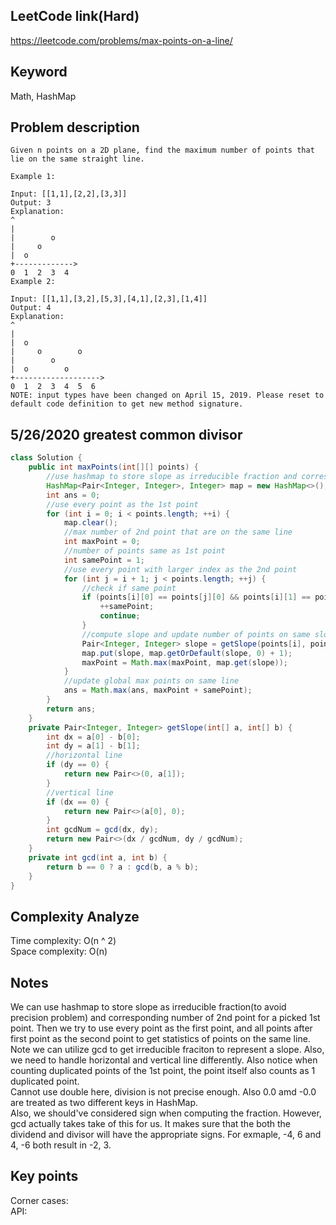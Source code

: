 ## LeetCode link(Hard)
https://leetcode.com/problems/max-points-on-a-line/

## Keyword
Math, HashMap

## Problem description
```
Given n points on a 2D plane, find the maximum number of points that lie on the same straight line.

Example 1:

Input: [[1,1],[2,2],[3,3]]
Output: 3
Explanation:
^
|
|        o
|     o
|  o  
+------------->
0  1  2  3  4
Example 2:

Input: [[1,1],[3,2],[5,3],[4,1],[2,3],[1,4]]
Output: 4
Explanation:
^
|
|  o
|     o        o
|        o
|  o        o
+------------------->
0  1  2  3  4  5  6
NOTE: input types have been changed on April 15, 2019. Please reset to default code definition to get new method signature.
```
## 5/26/2020 greatest common divisor

```java
class Solution {
    public int maxPoints(int[][] points) {
        //use hashmap to store slope as irreducible fraction and corresponding number of 2nd point for a picked 1st point
        HashMap<Pair<Integer, Integer>, Integer> map = new HashMap<>();
        int ans = 0;
        //use every point as the 1st point
        for (int i = 0; i < points.length; ++i) {
            map.clear();
            //max number of 2nd point that are on the same line
            int maxPoint = 0;
            //number of points same as 1st point
            int samePoint = 1;
            //use every point with larger index as the 2nd point
            for (int j = i + 1; j < points.length; ++j) {
                //check if same point
                if (points[i][0] == points[j][0] && points[i][1] == points[j][1]) {
                    ++samePoint;
                    continue;
                }
                //compute slope and update number of points on same slope
                Pair<Integer, Integer> slope = getSlope(points[i], points[j]);
                map.put(slope, map.getOrDefault(slope, 0) + 1);
                maxPoint = Math.max(maxPoint, map.get(slope));
            }
            //update global max points on same line
            ans = Math.max(ans, maxPoint + samePoint);
        }
        return ans;
    }
    private Pair<Integer, Integer> getSlope(int[] a, int[] b) {
        int dx = a[0] - b[0];
        int dy = a[1] - b[1];
        //horizontal line
        if (dy == 0) {
            return new Pair<>(0, a[1]);
        }
        //vertical line
        if (dx == 0) {
            return new Pair<>(a[0], 0);
        }
        int gcdNum = gcd(dx, dy);
        return new Pair<>(dx / gcdNum, dy / gcdNum);
    }
    private int gcd(int a, int b) {
        return b == 0 ? a : gcd(b, a % b);
    }
}
```

## Complexity Analyze
Time complexity: O(n ^ 2)\
Space complexity: O(n)

## Notes
We can use hashmap to store slope as irreducible fraction(to avoid precision problem) and corresponding number of 2nd point for a picked 1st point. Then we try to use every point as the first point, and all points after first point as the second point to get statistics of points on the same line. Note we can utilize gcd to get irreducible fraciton to represent a slope. Also, we need to handle horizontal and vertical line differently. Also notice when counting duplicated points of the 1st point, the point itself also counts as 1 duplicated point.  
Cannot use double here, division is not precise enough. Also 0.0 amd -0.0 are treated as two different keys in HashMap.  
Also, we should've considered sign when computing the fraction. However, gcd actually takes take of this for us. It makes sure that the both the dividend and divisor will have the appropriate signs. For exmaple, -4, 6 and 4, -6 both result in -2, 3.
## Key points
Corner cases: \
API:
